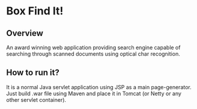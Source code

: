 Box Find It!
===
Overview
--------
An award winning web application providing search engine capable
of searching through scanned documents using optical char recognition.

How to run it?
--------------
It is a normal Java servlet application using JSP as a main
page-generator. Just build .war file using Maven and place it
in Tomcat (or Netty or any other servlet container).
